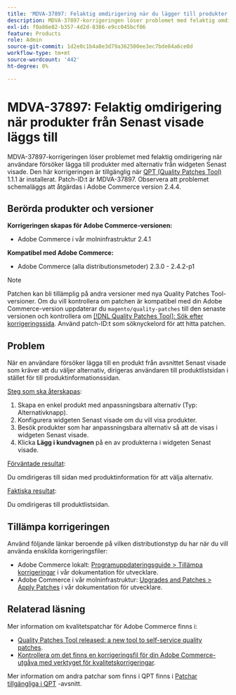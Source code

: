 ```yaml
---
title: 'MDVA-37897: Felaktig omdirigering när du lägger till produkter från Senast visade'
description: MDVA-37897-korrigeringen löser problemet med felaktig omdirigering när användare försöker lägga till produkter med alternativ från widgeten Senast visade. Den här korrigeringen är tillgänglig när [QPT-verktyget (Quality Patches Tool)](/help/announcements/adobe-commerce-announcements/magento-quality-patches-released-new-tool-to-self-serve-quality-patches.md) 1.1.1 är installerat. Patch-ID:t är MDVA-37897. Observera att problemet schemaläggs att åtgärdas i Adobe Commerce version 2.4.4.
exl-id: f0a86e02-b357-4d2d-8386-e9cc045bcf06
feature: Products
role: Admin
source-git-commit: 1d2e0c1b4a8e3d79a362500ee3ec7bde84a6ce0d
workflow-type: tm+mt
source-wordcount: '442'
ht-degree: 0%

---
```


# MDVA-37897: Felaktig omdirigering när produkter från Senast visade läggs till

MDVA-37897-korrigeringen löser problemet med felaktig omdirigering när användare försöker lägga till produkter med alternativ från widgeten Senast visade. Den här korrigeringen är tillgänglig när [QPT (Quality Patches Tool)](/help/announcements/adobe-commerce-announcements/magento-quality-patches-released-new-tool-to-self-serve-quality-patches.md) 1.1.1 är installerat. Patch-ID:t är MDVA-37897. Observera att problemet schemaläggs att åtgärdas i Adobe Commerce version 2.4.4.

## Berörda produkter och versioner

**Korrigeringen skapas för Adobe Commerce-versionen:**

* Adobe Commerce i vår molninfrastruktur 2.4.1

**Kompatibel med Adobe Commerce:**

* Adobe Commerce (alla distributionsmetoder) 2.3.0 - 2.4.2-p1

>[!NOTE]
>
>Patchen kan bli tillämplig på andra versioner med nya Quality Patches Tool-versioner. Om du vill kontrollera om patchen är kompatibel med din Adobe Commerce-version uppdaterar du `magento/quality-patches` till den senaste versionen och kontrollera om [[!DNL Quality Patches Tool]: Sök efter korrigeringssida](https://devdocs.magento.com/quality-patches/tool.html#patch-grid). Använd patch-ID:t som söknyckelord för att hitta patchen.

## Problem

När en användare försöker lägga till en produkt från avsnittet Senast visade som kräver att du väljer alternativ, dirigeras användaren till produktlistsidan i stället för till produktinformationssidan.

<u>Steg som ska återskapas</u>:

1. Skapa en enkel produkt med anpassningsbara alternativ (Typ: Alternativknapp).
1. Konfigurera widgeten Senast visade om du vill visa produkter.
1. Besök produkter som har anpassningsbara alternativ så att de visas i widgeten Senast visade.
1. Klicka **Lägg i kundvagnen** på en av produkterna i widgeten Senast visade.

<u>Förväntade resultat</u>:

Du omdirigeras till sidan med produktinformation för att välja alternativ.

<u>Faktiska resultat</u>:

Du omdirigeras till produktlistsidan.

## Tillämpa korrigeringen

Använd följande länkar beroende på vilken distributionstyp du har när du vill använda enskilda korrigeringsfiler:

* Adobe Commerce lokalt: [Programuppdateringsguide > Tillämpa korrigeringar](https://devdocs.magento.com/guides/v2.4/comp-mgr/patching/mqp.html) i vår dokumentation för utvecklare.
* Adobe Commerce i vår molninfrastruktur: [Upgrades and Patches > Apply Patches](https://devdocs.magento.com/cloud/project/project-patch.html) i vår dokumentation för utvecklare.

## Relaterad läsning

Mer information om kvalitetspatchar för Adobe Commerce finns i:

* [Quality Patches Tool released: a new tool to self-service quality patches](/help/announcements/adobe-commerce-announcements/magento-quality-patches-released-new-tool-to-self-serve-quality-patches.md).
* [Kontrollera om det finns en korrigeringsfil för din Adobe Commerce-utgåva med verktyget för kvalitetskorrigeringar](/help/support-tools/patches-available-in-qpt-tool/check-patch-for-magento-issue-with-magento-quality-patches.md).

Mer information om andra patchar som finns i QPT finns i [Patchar tillgängliga i QPT](https://support.magento.com/hc/en-us/sections/360010506631-Patches-available-in-QPT-tool-) -avsnitt.
